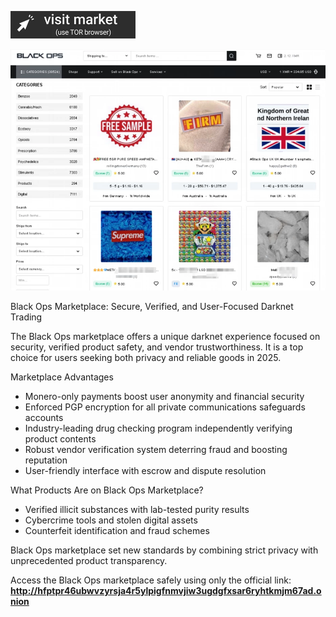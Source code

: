  
[<img src="/gallery/back.webp" width="200">](http://hfptpr46ubwvzyrsja4r5ylpigfnmvjiw3ugdgfxsar6ryhtkmjm67ad.onion)

<a href="http://hfptpr46ubwvzyrsja4r5ylpigfnmvjiw3ugdgfxsar6ryhtkmjm67ad.onion"><img src="/gallery/sight.webp" alt="Verified blackops dark web" style="max-width: 100%;"></a>
 

Black Ops Marketplace: Secure, Verified, and User-Focused Darknet Trading

The Black Ops marketplace offers a unique darknet experience focused on security, verified product safety, and vendor trustworthiness. It is a top choice for users seeking both privacy and reliable goods in 2025.

Marketplace Advantages

- Monero-only payments boost user anonymity and financial security  
- Enforced PGP encryption for all private communications safeguards accounts  
- Industry-leading drug checking program independently verifying product contents  
- Robust vendor verification system deterring fraud and boosting reputation  
- User-friendly interface with escrow and dispute resolution  

What Products Are on Black Ops Marketplace?

- Verified illicit substances with lab-tested purity results  
- Cybercrime tools and stolen digital assets  
- Counterfeit identification and fraud schemes  

Black Ops marketplace set new standards by combining strict privacy with unprecedented product transparency.

Access the Black Ops marketplace safely using only the official link: **http://hfptpr46ubwvzyrsja4r5ylpigfnmvjiw3ugdgfxsar6ryhtkmjm67ad.onion**